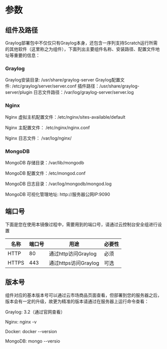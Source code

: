 # 参数

## 组件及路径

Graylog部署包中不仅仅只有Graylog本身，还包含一序列支持Scratch运行所需的其他软件（这里称之为组件），下面列出主要组件名称、安装路径、配置文件地址等重要的信息：

### Graylog

Graylog安装目录: /usr/share/graylog-server
Graylog配置文件: /etc/graylog/server/server.conf
插件路径：/usr/share/graylog-server/plugin
日志文件路径：/var/log/graylog-server/server.log

### Nginx

Nginx 虚拟主机配置文件：/etc/nginx/sites-available/default 

Nginx 主配置文件： /etc/nginx/nginx.conf  

Nginx 日志文件： /var/log/nginx/

### MongoDB

MongoDB 存储目录：/var/lib/mongodb  

MongoDB 配置文件：/etc/mongod.conf   

MongoDB 日志目录：/var/log/mongodb/mongod.log  

MongoDB 可视化管理地址: http://服务器公网IP:9090


## 端口号

下面是您在使用本镜像过程中，需要用到的端口号，请通过云控制台安全组进行设置

| 名称 | 端口号 | 用途 |  必要性 |
| --- | --- | --- | --- |
| HTTP | 80 | 通过http访问Graylog | 必须 |
| HTTPS | 443 | 通过https访问Graylog | 可选 |

## 版本号

组件对应的基本版本号可以通过云市场商品页面查看，但部署到您的服务器之后，版本会有一定的升级，故更为精准的版本请通过在服务器上运行命令查看：

Graylog: 3.2（通过官网查看）

Nginx:	nginx -v

Docker:	docker --version

MongoDB: mongo --versio

